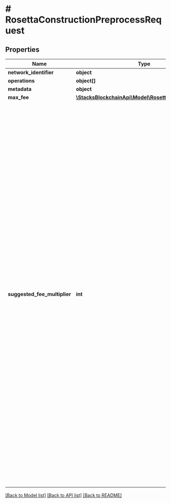 # # RosettaConstructionPreprocessRequest

## Properties

Name | Type | Description | Notes
------------ | ------------- | ------------- | -------------
**network_identifier** | **object** |  |
**operations** | **object[]** |  |
**metadata** | **object** |  | [optional]
**max_fee** | [**\StacksBlockchainApi\Model\RosettaMaxFeeAmount[]**](RosettaMaxFeeAmount.md) |  | [optional]
**suggested_fee_multiplier** | **int** | The caller can also provide a suggested fee multiplier to indicate that the suggested fee should be scaled. This may be used to set higher fees for urgent transactions or to pay lower fees when there is less urgency. It is assumed that providing a very low multiplier (like 0.0001) will never lead to a transaction being created with a fee less than the minimum network fee (if applicable). In the case that the caller provides both a max fee and a suggested fee multiplier, the max fee will set an upper bound on the suggested fee (regardless of the multiplier provided). | [optional]

[[Back to Model list]](../../README.md#models) [[Back to API list]](../../README.md#endpoints) [[Back to README]](../../README.md)
